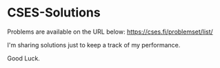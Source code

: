 # CSES-Solutions
Problems are available on the URL below:
https://cses.fi/problemset/list/

I'm sharing solutions just to keep a track of my performance.

Good Luck.
